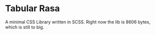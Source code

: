# Tabular Rasa

A minimal CSS Library written in SCSS. Right now the lib is 8606 bytes, which is still to big.